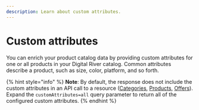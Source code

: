 ```yaml
---
description: Learn about custom attributes.
---
```


# Custom attributes

You can enrich your product catalog data by providing custom attributes for one or all products in your Digital River catalog. Common attributes describe a product, such as size, color, platform, and so forth.

{% hint style="info" %}
**Note**: By default, the response does not include the custom attributes in an API call to a resource ([Categories](https://www.digitalriver.com/docs/commerce-shopper-api/#tag/Categories), [Products](https://www.digitalriver.com/docs/commerce-shopper-api/#tag/Products), [Offers](https://www.digitalriver.com/docs/commerce-shopper-api/#tag/Offers)). Expand the `customAttributes=all` query parameter to return all of the configured custom attributes.
{% endhint %}
